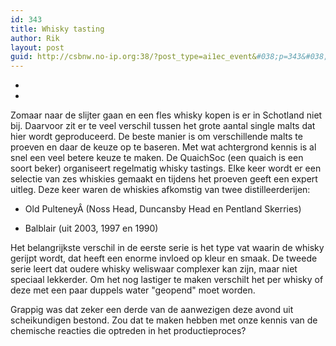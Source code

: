 ```yaml
---
id: 343
title: Whisky tasting
author: Rik
layout: post
guid: http://csbnw.no-ip.org:38/?post_type=ai1ec_event&#038;p=343&#038;instance_id=
---
```

-
-
Zomaar naar de slijter gaan en een fles whisky kopen is er in Schotland niet bij. Daarvoor zit er te veel verschil tussen het grote aantal single malts dat hier wordt geproduceerd. De beste manier is om verschillende malts te proeven en daar de keuze op te baseren. Met wat achtergrond kennis is al snel een veel betere keuze te maken. De QuaichSoc (een quaich is een soort beker) organiseert regelmatig whisky tastings. Elke keer wordt er een selectie van zes whiskies gemaakt en tijdens het proeven geeft een expert uitleg. Deze keer waren de whiskies afkomstig van twee distilleerderijen:

  * Old PulteneyÂ (Noss Head, Duncansby Head en Pentland Skerries)

  * Balblair (uit 2003, 1997 en 1990)

Het belangrijkste verschil in de eerste serie is het type vat waarin de whisky gerijpt wordt, dat heeft een enorme invloed op kleur en smaak. De tweede serie leert dat oudere whisky weliswaar complexer kan zijn, maar niet speciaal lekkerder. Om het nog lastiger te maken verschilt het per whisky of deze met een paar duppels water "geopend" moet worden.

Grappig was dat zeker een derde van de aanwezigen deze avond uit scheikundigen bestond. Zou dat te maken hebben met onze kennis van de chemische reacties die optreden in het productieproces?